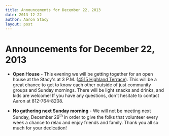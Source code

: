 ```yaml
---
title: Announcements for December 22, 2013
date: 2013-12-22
author: Aaron Stacy
layout: post
---
```


# Announcements for December 22, 2013

 - **Open House** - This evening we will be getting together for an open house
   at the Stacy's at 3 P.M. ([4515 Highland Terrace][stacys]). This will be a
   great chance to get to know each other outside of just community groups and
   Sunday mornings. There will be light snacks and drinks, and kids are
   welcome! If you have any questions, don't hesitate to contact Aaron at
   812-764-8208.

 - **No gathering next Sunday morning** - We will not be meeting next Sunday,
   December 29<sup>th</sup> in order to give the folks that volunteer every
   week a chance to relax and enjoy friends and family. Thank you all so much
   for your dedication!

[stacys]: https://www.google.com/maps/preview#!q=4515+Highland+Terrace%2C+Austin%2C+TX&data=!1m4!1m3!1d3233!2d-97.754831!3d30.3231629!4m15!2m14!1m13!1s0x8644caed1b3ab707%3A0xc98704be3d5f1ece!3m8!1m3!1d215282!2d-97.7534014!3d30.307761!3m2!1i1080!2i750!4f13.1!4m2!3d30.3231629!4d-97.754831
